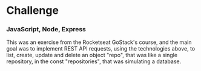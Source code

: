# Challenge
### JavaScript, Node, Express

This was an exercise from the Rocketseat GoStack's course, 
and the main goal was to implement REST API requests, using the technologies above, 
to list, create, update and delete an object "repo", that was like a single repository,
in the const "repositories", that was simulating a database.
